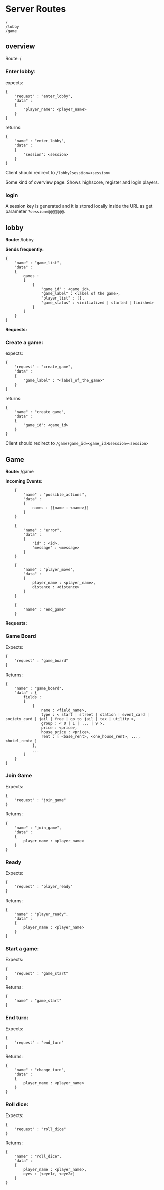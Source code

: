 
# Server Routes
```
/
/lobby
/game
```

## overview
Route: /

### Enter lobby:
expects:

    {
        "request" : "enter_lobby",
        "data" :
        {
            "player_name": <player_name>
        }
    }
returns:

    {
        "name" : "enter_lobby",
        "data" :
        {
            "session": <session>
        }
    }

Client should redirect to ```/lobby?session=<session>```

Some kind of overview page. Shows highscore, register and login players.

### login
A session key is generated and it is stored locally inside the URL as get parameter `?session=@@@@@@@`.

## lobby
__Route:__ /lobby

__Sends frequently:__

    {
        "name" : "game_list",
        "data" :
        {
            games :
            [
                {
                    "game_id" : <game_id>,
                    "game_label" : <label of the game>,
                    "player_list" : [],
                    "game_status" : <initialized | started | finished>
                }
            ]
        }
    }

__Requests:__
### Create a game:
expects:

    {
        "request" : "create_game",
        "data" :
        {
            "game_label" : "<label_of_the_game>"
        }
    }
returns:

    {
        "name" : "create_game",
        "data" :
        {
            "game_id": <game_id>
        }
    }

Client should redirect to ```/game?game_id=<game_id>&session=<session>```

## Game
__Route:__ /game

__Incoming Events:__
```
    {
        "name" : "possible_actions",
        "data" :
        {
            names : [{name : <name>}]
        }
    }
```
```
    {
        "name" : "error",
        "data" :
        {
            "id" : <id>,
            "message" : <message>
        }
    }
```
```
    {
        "name" : "player_move",
        "data" :
        {
            player_name : <player_name>,
            distance : <distance>
        }
    }
```
```
    {
        "name" : "end_game"
    }
```

__Requests:__

### Game Board
Expects: 

    {
        "request" : "game_board"
    }

Returns:

    {
        "name" : "game_board",
        "data" : {
            fields : 
            [
                {
                    name : <field_name>,
                    type : < start | street | station | event_card | society_card | jail | free | go_to_jail | tax | utility >,
                    group : < 0 | 1 | ... | 9 >,
                    price : <price>,
                    house_price : <price>,
                    rent : [ <base_rent>, <one_house_rent>, ..., <hotel_rent> ]
                },
                ...
            ]
        } 
    }

### Join Game
Expects:

    {
        "request" : "join_game"
    }

Returns:

    {
        "name" : "join_game",
        "data" :
        {
            player_name : <player_name>
        }
    }

### Ready
Expects:

    {
        "request" : "player_ready"
    }

Returns:

    {
        "name" : "player_ready",
        "data" :
        {
            player_name : <player_name>
        }
    }

### Start a game:
Expects:

    {
        "request" : "game_start"
    }

Returns:

    {
        "name" : "game_start"
    }

### End turn:
Expects:

    {
        "request" : "end_turn"
    }

Returns:

    {
        "name" : "change_turn",
        "data" :
        {
            player_name : <player_name>
        }
    }

### Roll dice:
Expects:

    {
        "request" : "roll_dice"
    }

Returns:

    {
        "name" : "roll_dice",
        "data" :
        {
            player_name : <player_name>,
            eyes : [<eye1>, <eye2>]
        }
    }
